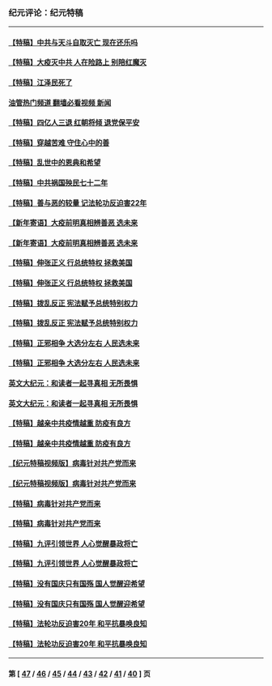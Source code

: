 ### 纪元评论：纪元特稿
---
#### [【特稿】中共与天斗自取灭亡 现在还乐吗](../../pages/nsc424/n13897482.md?04050330) 
#### [【特稿】大疫灭中共 人在险路上 别陪红魔灭](../../pages/nsc424/n13890697.md?04050330) 
#### [【特稿】江泽民死了](../../pages/nsc424/n13876300.md?04050330) 
#### [油管热门频道 翻墙必看视频 新闻](ok?04050330)
#### [【特稿】四亿人三退 红朝将倾 退党保平安](../../pages/nsc424/n13794378.md?04050330) 
#### [【特稿】穿越苦难 守住心中的善](../../pages/nsc424/n13784979.md?04050330) 
#### [【特稿】乱世中的恩典和希望](../../pages/nsc424/n13734687.md?04050330) 
#### [【特稿】中共祸国殃民七十二年](../../pages/nsc424/n13272607.md?04050330) 
#### [【特稿】善与恶的较量 记法轮功反迫害22年](../../pages/nsc424/n13086597.md?04050330) 
#### [【新年寄语】大疫前明真相辨善恶 选未来](../../pages/nsc424/n12660855.md?04050330) 
#### [【新年寄语】大疫前明真相辨善恶 选未来](../../pages/nsc424/n12660855.md?04050330) 
#### [【特稿】伸张正义 行总统特权 拯救美国](../../pages/nsc424/n12616806.md?04050330) 
#### [【特稿】伸张正义 行总统特权 拯救美国](../../pages/nsc424/n12616806.md?04050330) 
#### [【特稿】拨乱反正 宪法赋予总统特别权力](../../pages/nsc424/n12598306.md?04050330) 
#### [【特稿】拨乱反正 宪法赋予总统特别权力](../../pages/nsc424/n12598306.md?04050330) 
#### [【特稿】正邪相争 大选分左右 人民选未来](../../pages/nsc424/n12545208.md?04050330) 
#### [【特稿】正邪相争 大选分左右 人民选未来](../../pages/nsc424/n12545208.md?04050330) 
#### [英文大纪元：和读者一起寻真相 无所畏惧](../../pages/nsc424/n12542027.md?04050330) 
#### [英文大纪元：和读者一起寻真相 无所畏惧](../../pages/nsc424/n12542027.md?04050330) 
#### [【特稿】越亲中共疫情越重 防疫有良方](../../pages/nsc424/n12042989.md?04050330) 
#### [【特稿】越亲中共疫情越重 防疫有良方](../../pages/nsc424/n12042989.md?04050330) 
#### [【纪元特稿视频版】病毒针对共产党而来](../../pages/nsc424/n11977328.md?04050330) 
#### [【纪元特稿视频版】病毒针对共产党而来](../../pages/nsc424/n11977328.md?04050330) 
#### [【特稿】病毒针对共产党而来](../../pages/nsc424/n11928818.md?04050330) 
#### [【特稿】病毒针对共产党而来](../../pages/nsc424/n11928818.md?04050330) 
#### [【特稿】九评引领世界 人心觉醒暴政将亡](../../pages/nsc424/n11660496.md?04050330) 
#### [【特稿】九评引领世界 人心觉醒暴政将亡](../../pages/nsc424/n11660496.md?04050330) 
#### [【特稿】没有国庆只有国殇 国人觉醒迎希望](../../pages/nsc424/n11549354.md?04050330) 
#### [【特稿】没有国庆只有国殇 国人觉醒迎希望](../../pages/nsc424/n11549354.md?04050330) 
#### [【特稿】法轮功反迫害20年 和平抗暴唤良知](../../pages/nsc424/n11389135.md?04050330) 
#### [【特稿】法轮功反迫害20年 和平抗暴唤良知](../../pages/nsc424/n11389135.md?04050330) 

---
#### 第 [ [47](./47.md?04050330) / [46](./46.md?04050330) / [45](./45.md?04050330) / [44](./44.md?04050330) / [43](./43.md?04050330) / [42](./42.md?04050330) / [41](./41.md?04050330) / [40](./40.md?04050330) ] 页
